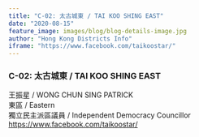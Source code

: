 ```yaml
---
title: "C-02: 太古城東 / TAI KOO SHING EAST"
date: "2020-08-15"
feature_image: images/blog/blog-details-image.jpg
author: "Hong Kong Districts Info"
iframe: "https://www.facebook.com/taikoostar/"
---
```


### C-02: 太古城東 / TAI KOO SHING EAST  
王振星 / WONG CHUN SING PATRICK  
東區 / Eastern  
獨立民主派區議員 / Independent Democracy Councillor  
https://www.facebook.com/taikoostar/
